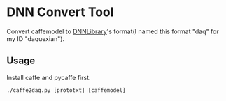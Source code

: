 # DNN Convert Tool

Convert caffemodel to [DNNLibrary](https://github.com/daquexian/DNNLibrary)'s format(I named this format "daq" for my ID "daquexian").

## Usage

Install caffe and pycaffe first.

```
./caffe2daq.py [prototxt] [caffemodel]
```
